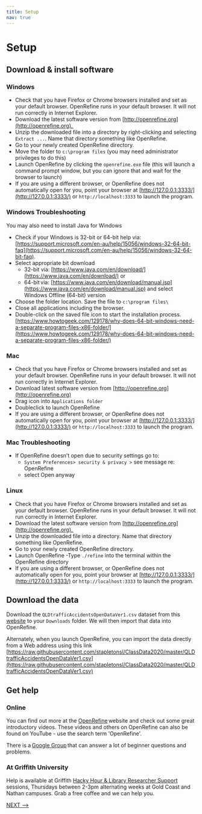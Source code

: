 ```yaml
---
title: Setup
nav: true
---
```

# Setup

## Download & install software

### Windows
- Check that you have Firefox or Chrome browsers installed and set as your default browser. OpenRefine runs in your default browser. It will not run correctly in Internet Explorer.
- Download the latest software version from [http://openrefine.org](http://openrefine.org). 
- Unzip the downloaded file into a directory by right-clicking and selecting `Extract ...`.   Name that directory something like OpenRefine.
- Go to your newly created OpenRefine directory.
- Move the folder to `c:\program files` (you may need administrator privileges to do this)
- Launch OpenRefine by clicking the `openrefine.exe` file (this will launch a command prompt window, but you can ignore that and wait for the browser to launch)
- If you are using a different browser, or OpenRefine does not automatically open for you, point your browser at [http://127.0.0.1:3333/](http://127.0.0.1:3333/) or `http://localhost:3333` to launch the program.

### Windows Troubleshooting

You may also need to install Java for Windows
- Check if your Windows is 32-bit or 64-bit help via: [https://support.microsoft.com/en-au/help/15056/windows-32-64-bit-faq](https://support.microsoft.com/en-au/help/15056/windows-32-64-bit-faq).
- Select appropriate bit download
  - 32-bit via: [https://www.java.com/en/download/](https://www.java.com/en/download/) or
  - 64-bit via: [https://www.java.com/en/download/manual.jsp](https://www.java.com/en/download/manual.jsp) and 
    select Windows Offline (64-bit) version
- Choose the folder location. Save the file to `c:\program files\`
- Close all applications including the browser.
- Double-click on the saved file icon to start the installation process.
  [https://www.howtogeek.com/129178/why-does-64-bit-windows-need-a-separate-program-files-x86-folder/](https://www.howtogeek.com/129178/why-does-64-bit-windows-need-a-separate-program-files-x86-folder/) 
  
### Mac
- Check that you have Firefox or Chrome browsers installed and set as your default browser. OpenRefine runs in your default browser. It will not run correctly in Internet Explorer.
- Download latest software version from [http://openrefine.org](http://openrefine.org)
- Drag icon into `Applications folder`
- Doubleclick to launch OpenRefine
- If you are using a different browser, or OpenRefine does not automatically open for you, point your browser at [http://127.0.0.1:3333/](http://127.0.0.1:3333/) or `http://localhost:3333` to launch the program.
  
### Mac Troubleshooting
- If OpenRefine doesn’t open due to security settings go to:
  - `System Preferences> security & privacy >` see message re: OpenRefine
  - select Open anyway

### Linux
- Check that you have Firefox or Chrome browsers installed and set as your default browser. OpenRefine runs in your default browser. It will not run correctly in Internet Explorer.
- Download the latest software version from [http://openrefine.org](http://openrefine.org). 
- Unzip the downloaded file into a directory. Name that directory something like OpenRefine.
- Go to your newly created OpenRefine directory.
- Launch OpenRefine
-Type `./refine` into the terminal within the OpenRefine directory
- If you are using a different browser, or OpenRefine does not automatically open for you, point your browser at [http://127.0.0.1:3333/](http://127.0.0.1:3333/) or `http://localhost:3333` to launch the program.

## Download the data

Download the `QLDtrafficAccidentsOpenDataVer1.csv` dataset from this [website](https://research-storage.griffith.edu.au/owncloud/index.php/s/NphyCS2OvSIZe8E)
to your `Downloads` folder. We will then import that data into OpenRefine.

Alternately, when you launch OpenRefine, you can import the data directly from a Web address using this link [https://raw.githubusercontent.com/stapletonsl/ClassData2020/master/QLDtrafficAccidentsOpenDataVer1.csv](https://raw.githubusercontent.com/stapletonsl/ClassData2020/master/QLDtrafficAccidentsOpenDataVer1.csv)

## Get help

### Online

You can find out more at the [OpenRefine](http://openrefine.org) website and check out some great introductory videos. These videos and others on OpenRefine can also be found on YouTube - use the search term 'OpenRefine'.

There is a [Google Group](https://groups.google.com/forum/#!forum/openrefine) that can answer a lot of beginner questions and problems.

### At Griffith University

Help is available at Griffith [Hacky Hour & Library Researcher Support](https://hackyhourgriffith.wordpress.com/) sessions, Thursdays between 2-3pm alternating weeks at Gold Coast and Nathan campuses.  Grab a free coffee and we can help you.

[NEXT -->](data-wrangling-intro-for-hass-2.md)





